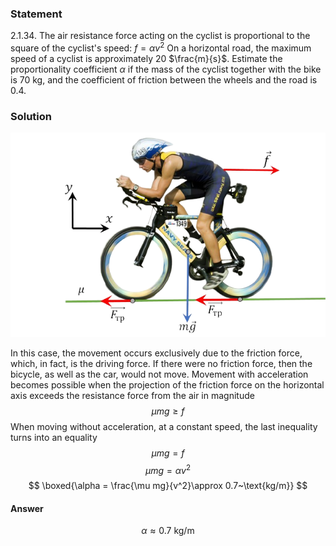 ###  Statement 

$2.1.34.$ The air resistance force acting on the cyclist is proportional to the square of the cyclist's speed: $f = \alpha v^2$ On a horizontal road, the maximum speed of a cyclist is approximately $20$ $\frac{m}{s}$. Estimate the proportionality coefficient $\alpha$ if the mass of the cyclist together with the bike is $70$ kg, and the coefficient of friction between the wheels and the road is $0.4$. 

### Solution

![ Forces acting on the cyclist |621x402, 59%](../../img/2.1.34/sol.png)

In this case, the movement occurs exclusively due to the friction force, which, in fact, is the driving force. If there were no friction force, then the bicycle, as well as the car, would not move. Movement with acceleration becomes possible when the projection of the friction force on the horizontal axis exceeds the resistance force from the air in magnitude $$ \mu mg \geq f $$ When moving without acceleration, at a constant speed, the last inequality turns into an equality $$ \mu mg = f $$ $$ \mu mg = \alpha v^2 $$ $$ \boxed{\alpha = \frac{\mu mg}{v^2}\approx 0.7~\text{kg/m}} $$ 

#### Answer

$$\alpha\approx 0.7~\text{kg/m}$$ 
